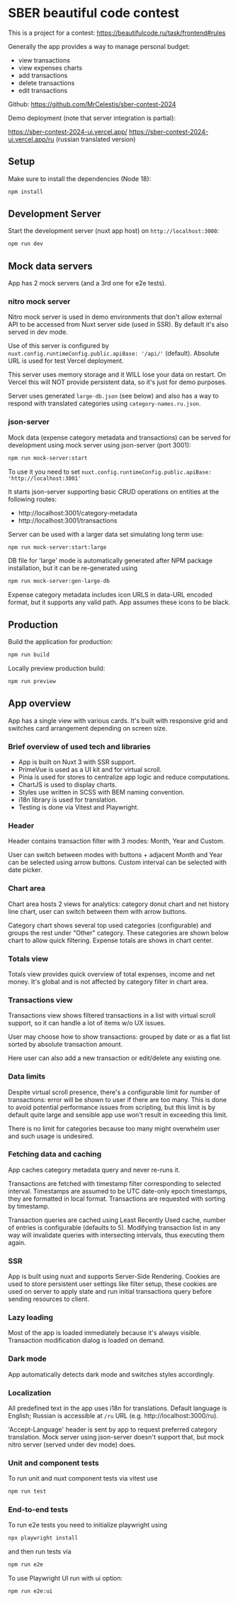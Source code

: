 # SBER beautiful code contest

This is a project for a contest: https://beautifulcode.ru/task/frontend#rules

Generally the app provides a way to manage personal budget:

- view transactions
- view expenses charts
- add transactions
- delete transactions
- edit transactions

Github: https://github.com/MrCelestis/sber-contest-2024

Demo deployment (note that server integration is partial):

https://sber-contest-2024-ui.vercel.app/
https://sber-contest-2024-ui.vercel.app/ru (russian translated version)

## Setup

Make sure to install the dependencies (Node 18):

```bash
npm install
```

## Development Server

Start the development server (nuxt app host) on `http://localhost:3000`:

```bash
npm run dev
```

## Mock data servers

App has 2 mock servers (and a 3rd one for e2e tests).

### nitro mock server

Nitro mock server is used in demo environments that don't allow external API to be accessed
from Nuxt server side (used in SSR). By default it's also served in dev mode.

Use of this server is configured by `nuxt.config.runtimeConfig.public.apiBase: '/api/'` (default). Absolute URL is used for test Vercel deployment.

This server uses memory storage and it WILL lose your data on restart.
On Vercel this will NOT provide persistent data, so it's just for demo purposes.

Server uses generated `large-db.json` (see below) and also has a way to respond with
translated categories using `category-names.ru.json`.

### json-server

Mock data (expense category metadata and transactions) can be served for
development using mock server using json-server (port 3001):

```bash
npm run mock-server:start
```

To use it you need to set `nuxt.config.runtimeConfig.public.apiBase: 'http://localhost:3001'`

It starts json-server supporting basic CRUD operations on entities at the following routes:

- http://localhost:3001/category-metadata
- http://localhost:3001/transactions

Server can be used with a larger data set simulating long term use:

```bash
npm run mock-server:start:large
```

DB file for 'large' mode is automatically generated after NPM package installation, but it
can be re-generated using

```bash
npm run mock-server:gen-large-db
```

Expense category metadata includes icon URLS in data-URL encoded format, but it supports
any valid path. App assumes these icons to be black.


## Production

Build the application for production:

```bash
npm run build
```

Locally preview production build:

```bash
npm run preview
```
## App overview

App has a single view with various cards. It's built with responsive grid and switches
card arrangement depending on screen size.

### Brief overview of used tech and libraries

- App is built on Nuxt 3 with SSR support.
- PrimeVue is used as a UI kit and for virtual scroll.
- Pinia is used for stores to centralize app logic and reduce computations.
- ChartJS is used to display charts.
- Styles use written in SCSS with BEM naming convention.
- i18n library is used for translation.
- Testing is done via Vitest and Playwright.

### Header

Header contains transaction filter with 3 modes: Month, Year and Custom.

User can switch between modes with buttons + adjacent Month and Year can be selected
using arrow buttons. Custom interval can be selected with date picker.

### Chart area

Chart area hosts 2 views for analytics: category donut chart and net history line chart, user
can switch between them with arrow buttons.

Category chart shows several top used categories (configurable) and groups the rest under "Other" category.
These categories are shown below chart to allow quick filtering.
Expense totals are shows in chart center.

### Totals view

Totals view provides quick overview of total expenses, income and net money.
It's global and is not affected by category filter in chart area.

### Transactions view

Transactions view shows filtered transactions in a list with virtual scroll support, so
it can handle a lot of items w/o UX issues.

User may choose how to show transactions: grouped by date or as a flat list sorted by
absolute transaction amount.

Here user can also add a new transaction or edit/delete any existing one.

### Data limits

Despite virtual scroll presence, there's a configurable limit
for number of transactions: error will be shown to user if there are too many. This is
done to avoid potential performance issues from scripting, but this limit is by default
quite large and sensible app use won't result in exceeding this limit.

There is no limit for categories because too many might overwhelm user and such usage is undesired.

### Fetching data and caching

App caches category metadata query and never re-runs it.

Transactions are fetched with timestamp filter corresponding to selected interval.
Timestamps are assumed to be UTC date-only epoch timestamps, they are formatted in
local format. Transactions are requested with sorting by timestamp.

Transaction queries are cached using Least Recently Used cache, number of entries is
configurable (defaults to 5).
Modifying transaction list in any way will invalidate queries with intersecting intervals,
thus executing them again.

### SSR

App is built using nuxt and supports Server-Side Rendering.
Cookies are used to store persistent user settings like filter setup, these cookies are used
on server to apply state and run initial transactions query before sending resources to client.

### Lazy loading

Most of the app is loaded immediately because it's always visible.
Transaction modification dialog is loaded on demand.

### Dark mode

App automatically detects dark mode and switches styles accordingly.

### Localization

All predefined text in the app uses i18n for translations.
Default language is English; Russian is accessible at `/ru` URL (e.g. http://localhost:3000/ru).

'Accept-Language' header is sent by app to request preferred category translation.
Mock server using json-server doesn't support that, but mock nitro server (served under dev mode) does.

### Unit and component tests

To run unit and nuxt component tests via vitest use

```bash
npm run test
```

### End-to-end tests

To run e2e tests you need to initialize playwright using 

```bash
npx playwright install
```

and then run tests via

```bash
npm run e2e
```
To use Playwright UI run with ui option:

```bash
npm run e2e:ui
```